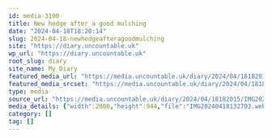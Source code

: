```yaml
---
id: media-3190
title: New hedge after a good mulching
date: "2024-04-18T18:20:14"
slug: 2024-04-18-newhedgeafteragoodmulching
site: "https://diary.uncountable.uk"
wp_url: "https://diary.uncountable.uk"
root_slug: diary
site_name: My Diary
featured_media_url: "https://media.uncountable.uk/diary/2024/04/18182015/IMG20240418132703.webp"
featured_media_srcset: "https://media.uncountable.uk/diary/2024/04/18182015/IMG20240418132703-300x142.webp 300w, https://media.uncountable.uk/diary/2024/04/18182015/IMG20240418132703-1024x483.webp 1024w, https://media.uncountable.uk/diary/2024/04/18182015/IMG20240418132703-150x150.webp 150w, https://media.uncountable.uk/diary/2024/04/18182015/IMG20240418132703-640x302.webp 640w, https://media.uncountable.uk/diary/2024/04/18182015/IMG20240418132703.webp 2000w"
type: media
source_url: "https://media.uncountable.uk/diary/2024/04/18182015/IMG20240418132703.webp"
media_details: {"width":2000,"height":944,"file":"IMG20240418132703.webp","filesize":191304,"sizes":{"medium":{"file":"IMG20240418132703-300x142.webp","width":300,"height":142,"filesize":17882,"mime_type":"image/webp","source_url":"https://media.uncountable.uk/diary/2024/04/18182015/IMG20240418132703-300x142.webp"},"large":{"file":"IMG20240418132703-1024x483.webp","width":1024,"height":483,"filesize":197792,"mime_type":"image/webp","source_url":"https://media.uncountable.uk/diary/2024/04/18182015/IMG20240418132703-1024x483.webp"},"thumbnail":{"file":"IMG20240418132703-150x150.webp","width":150,"height":150,"filesize":9470,"mime_type":"image/webp","source_url":"https://media.uncountable.uk/diary/2024/04/18182015/IMG20240418132703-150x150.webp"},"mobwidth":{"file":"IMG20240418132703-640x302.webp","width":640,"height":302,"filesize":80664,"mime_type":"image/webp","source_url":"https://media.uncountable.uk/diary/2024/04/18182015/IMG20240418132703-640x302.webp"},"full":{"file":"IMG20240418132703.webp","width":2000,"height":944,"mime_type":"image/webp","source_url":"https://media.uncountable.uk/diary/2024/04/18182015/IMG20240418132703.webp"}},"image_meta":{"aperture":"0","credit":"","camera":"","caption":"","created_timestamp":"0","copyright":"","focal_length":"0","iso":"0","shutter_speed":"0","title":"","orientation":"0","keywords":[]}}
category: []
tag: []
---
```


